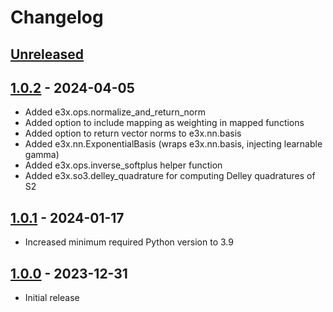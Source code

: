 # Changelog

<!--

Changelog follow the https://keepachangelog.com/ standard (at least the headers)

This allow to:

* auto-parsing release notes during the automated releases from github-action:
  https://github.com/marketplace/actions/pypi-github-auto-release
* Have clickable headers in the rendered markdown

To release a new version (e.g. from `1.0.0` -> `2.0.0`):

* Create a new `# [2.0.0] - YYYY-MM-DD` header and add the current
  `[Unreleased]` notes.
* At the end of the file:
  * Define the new link url:
  `[2.0.0]: https://github.com/google-research/e3x/compare/v1.0.0...v2.0.0`
  * Update the `[Unreleased]` url: `v1.0.0...HEAD` -> `v2.0.0...HEAD`

-->

## [Unreleased]



## [1.0.2] - 2024-04-05

* Added e3x.ops.normalize_and_return_norm
* Added option to include mapping as weighting in mapped functions
* Added option to return vector norms to e3x.nn.basis
* Added e3x.nn.ExponentialBasis (wraps e3x.nn.basis, injecting learnable gamma)
* Added e3x.ops.inverse_softplus helper function
* Added e3x.so3.delley_quadrature for computing Delley quadratures of S2

## [1.0.1] - 2024-01-17

* Increased minimum required Python version to 3.9

## [1.0.0] - 2023-12-31

* Initial release

[Unreleased]: https://github.com/google-research/e3x/compare/v1.0.2...HEAD
[1.0.2]: https://github.com/google-research/e3x/releases/tag/v1.0.2
[1.0.1]: https://github.com/google-research/e3x/releases/tag/v1.0.1
[1.0.0]: https://github.com/google-research/e3x/releases/tag/v1.0.0
